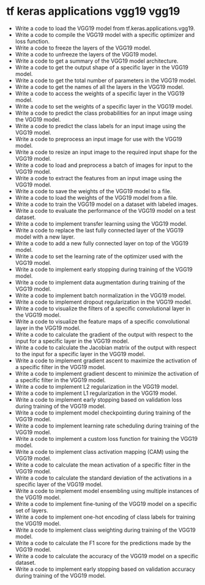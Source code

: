 # tf keras applications vgg19 vgg19

- Write a code to load the VGG19 model from tf.keras.applications.vgg19.
- Write a code to compile the VGG19 model with a specific optimizer and loss function.
- Write a code to freeze the layers of the VGG19 model.
- Write a code to unfreeze the layers of the VGG19 model.
- Write a code to get a summary of the VGG19 model architecture.
- Write a code to get the output shape of a specific layer in the VGG19 model.
- Write a code to get the total number of parameters in the VGG19 model.
- Write a code to get the names of all the layers in the VGG19 model.
- Write a code to access the weights of a specific layer in the VGG19 model.
- Write a code to set the weights of a specific layer in the VGG19 model.
- Write a code to predict the class probabilities for an input image using the VGG19 model.
- Write a code to predict the class labels for an input image using the VGG19 model.
- Write a code to preprocess an input image for use with the VGG19 model.
- Write a code to resize an input image to the required input shape for the VGG19 model.
- Write a code to load and preprocess a batch of images for input to the VGG19 model.
- Write a code to extract the features from an input image using the VGG19 model.
- Write a code to save the weights of the VGG19 model to a file.
- Write a code to load the weights of the VGG19 model from a file.
- Write a code to train the VGG19 model on a dataset with labeled images.
- Write a code to evaluate the performance of the VGG19 model on a test dataset.
- Write a code to implement transfer learning using the VGG19 model.
- Write a code to replace the last fully connected layer of the VGG19 model with a new layer.
- Write a code to add a new fully connected layer on top of the VGG19 model.
- Write a code to set the learning rate of the optimizer used with the VGG19 model.
- Write a code to implement early stopping during training of the VGG19 model.
- Write a code to implement data augmentation during training of the VGG19 model.
- Write a code to implement batch normalization in the VGG19 model.
- Write a code to implement dropout regularization in the VGG19 model.
- Write a code to visualize the filters of a specific convolutional layer in the VGG19 model.
- Write a code to visualize the feature maps of a specific convolutional layer in the VGG19 model.
- Write a code to calculate the gradient of the output with respect to the input for a specific layer in the VGG19 model.
- Write a code to calculate the Jacobian matrix of the output with respect to the input for a specific layer in the VGG19 model.
- Write a code to implement gradient ascent to maximize the activation of a specific filter in the VGG19 model.
- Write a code to implement gradient descent to minimize the activation of a specific filter in the VGG19 model.
- Write a code to implement L2 regularization in the VGG19 model.
- Write a code to implement L1 regularization in the VGG19 model.
- Write a code to implement early stopping based on validation loss during training of the VGG19 model.
- Write a code to implement model checkpointing during training of the VGG19 model.
- Write a code to implement learning rate scheduling during training of the VGG19 model.
- Write a code to implement a custom loss function for training the VGG19 model.
- Write a code to implement class activation mapping (CAM) using the VGG19 model.
- Write a code to calculate the mean activation of a specific filter in the VGG19 model.
- Write a code to calculate the standard deviation of the activations in a specific layer of the VGG19 model.
- Write a code to implement model ensembling using multiple instances of the VGG19 model.
- Write a code to implement fine-tuning of the VGG19 model on a specific set of layers.
- Write a code to implement one-hot encoding of class labels for training the VGG19 model.
- Write a code to implement class weighting during training of the VGG19 model.
- Write a code to calculate the F1 score for the predictions made by the VGG19 model.
- Write a code to calculate the accuracy of the VGG19 model on a specific dataset.
- Write a code to implement early stopping based on validation accuracy during training of the VGG19 model.